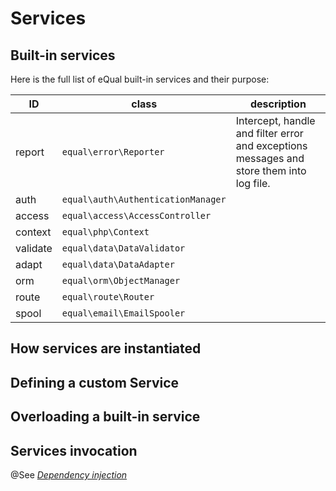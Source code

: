 # Services



## Built-in services


Here is the full list of eQual built-in services and their purpose:



|ID|class|description|
|--|--|--|
|report|`equal\error\Reporter`|Intercept, handle and filter error and exceptions messages and store them into log file. |
|auth|`equal\auth\AuthenticationManager`| |
|access|`equal\access\AccessController`| |
|context|`equal\php\Context`| |
|validate|`equal\data\DataValidator`| |
|adapt|`equal\data\DataAdapter`| |
|orm|`equal\orm\ObjectManager`| |
|route|`equal\route\Router`| |
|spool|`equal\email\EmailSpooler`| |



## How services are instantiated



## Defining a custom Service



## Overloading a built-in service



## Services invocation

@See [*Dependency injection*](dependency-injection.md)






​       

